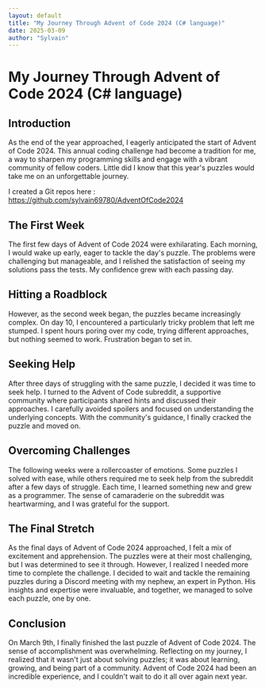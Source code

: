 ```yaml
---
layout: default
title: "My Journey Through Advent of Code 2024 (C# language)"
date: 2025-03-09
author: "Sylvain"
---
```

# My Journey Through Advent of Code 2024 (C# language)

## Introduction

As the end of the year approached, I eagerly anticipated the start of Advent of Code 2024. This annual coding challenge had become a tradition for me, a way to sharpen my programming skills and engage with a vibrant community of fellow coders. Little did I know that this year's puzzles would take me on an unforgettable journey.

I created a Git repos here : https://github.com/sylvain69780/AdventOfCode2024

## The First Week

The first few days of Advent of Code 2024 were exhilarating. Each morning, I would wake up early, eager to tackle the day's puzzle. The problems were challenging but manageable, and I relished the satisfaction of seeing my solutions pass the tests. My confidence grew with each passing day.

## Hitting a Roadblock

However, as the second week began, the puzzles became increasingly complex. On day 10, I encountered a particularly tricky problem that left me stumped. I spent hours poring over my code, trying different approaches, but nothing seemed to work. Frustration began to set in.

## Seeking Help

After three days of struggling with the same puzzle, I decided it was time to seek help. I turned to the Advent of Code subreddit, a supportive community where participants shared hints and discussed their approaches. I carefully avoided spoilers and focused on understanding the underlying concepts. With the community's guidance, I finally cracked the puzzle and moved on.

## Overcoming Challenges

The following weeks were a rollercoaster of emotions. Some puzzles I solved with ease, while others required me to seek help from the subreddit after a few days of struggle. Each time, I learned something new and grew as a programmer. The sense of camaraderie on the subreddit was heartwarming, and I was grateful for the support.

## The Final Stretch

As the final days of Advent of Code 2024 approached, I felt a mix of excitement and apprehension. The puzzles were at their most challenging, but I was determined to see it through. However, I realized I needed more time to complete the challenge. I decided to wait and tackle the remaining puzzles during a Discord meeting with my nephew, an expert in Python. His insights and expertise were invaluable, and together, we managed to solve each puzzle, one by one.

## Conclusion

On March 9th, I finally finished the last puzzle of Advent of Code 2024. The sense of accomplishment was overwhelming. Reflecting on my journey, I realized that it wasn't just about solving puzzles; it was about learning, growing, and being part of a community. Advent of Code 2024 had been an incredible experience, and I couldn't wait to do it all over again next year.
